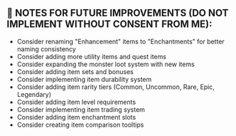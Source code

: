 ## 📝 NOTES FOR FUTURE IMPROVEMENTS (DO NOT IMPLEMENT WITHOUT CONSENT FROM ME):
- Consider renaming "Enhancement" items to "Enchantments" for better naming consistency
- Consider adding more utility items and quest items
- Consider expanding the monster loot system with new items
- Consider adding item sets and bonuses
- Consider implementing item durability system
- Consider adding item rarity tiers (Common, Uncommon, Rare, Epic, Legendary)
- Consider adding item level requirements
- Consider implementing item trading system
- Consider adding item enchantment slots
- Consider creating item comparison tooltips
